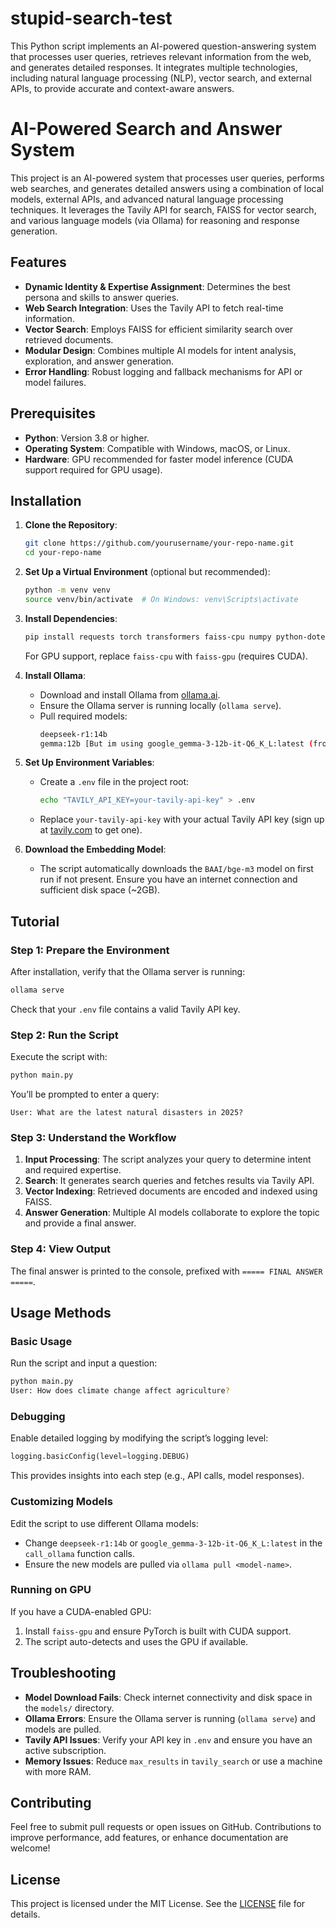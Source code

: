 # stupid-search-test
This Python script implements an AI-powered question-answering system that processes user queries, retrieves relevant information from the web, and generates detailed responses. It integrates multiple technologies, including natural language processing (NLP), vector search, and external APIs, to provide accurate and context-aware answers.

# AI-Powered Search and Answer System

This project is an AI-powered system that processes user queries, performs web searches, and generates detailed answers using a combination of local models, external APIs, and advanced natural language processing techniques. It leverages the Tavily API for search, FAISS for vector search, and various language models (via Ollama) for reasoning and response generation.

## Features
- **Dynamic Identity & Expertise Assignment**: Determines the best persona and skills to answer queries.
- **Web Search Integration**: Uses the Tavily API to fetch real-time information.
- **Vector Search**: Employs FAISS for efficient similarity search over retrieved documents.
- **Modular Design**: Combines multiple AI models for intent analysis, exploration, and answer generation.
- **Error Handling**: Robust logging and fallback mechanisms for API or model failures.

## Prerequisites
- **Python**: Version 3.8 or higher.
- **Operating System**: Compatible with Windows, macOS, or Linux.
- **Hardware**: GPU recommended for faster model inference (CUDA support required for GPU usage).

## Installation

1. **Clone the Repository**:
   ```bash
   git clone https://github.com/yourusername/your-repo-name.git
   cd your-repo-name
   ```

2. **Set Up a Virtual Environment** (optional but recommended):
   ```bash
   python -m venv venv
   source venv/bin/activate  # On Windows: venv\Scripts\activate
   ```

3. **Install Dependencies**:
   ```bash
   pip install requests torch transformers faiss-cpu numpy python-dotenv aiohttp
   ```
   For GPU support, replace `faiss-cpu` with `faiss-gpu` (requires CUDA).

4. **Install Ollama**:
   - Download and install Ollama from [ollama.ai](https://ollama.ai/).
   - Ensure the Ollama server is running locally (`ollama serve`).
   - Pull required models:
     ```bash
     deepseek-r1:14b 
     gemma:12b [But im using google_gemma-3-12b-it-Q6_K_L:latest (from Huggingface GGUF)]
     ```

5. **Set Up Environment Variables**:
   - Create a `.env` file in the project root:
     ```bash
     echo "TAVILY_API_KEY=your-tavily-api-key" > .env
     ```
   - Replace `your-tavily-api-key` with your actual Tavily API key (sign up at [tavily.com](https://tavily.com) to get one).

6. **Download the Embedding Model**:
   - The script automatically downloads the `BAAI/bge-m3` model on first run if not present. Ensure you have an internet connection and sufficient disk space (~2GB).

## Tutorial

### Step 1: Prepare the Environment
After installation, verify that the Ollama server is running:
```bash
ollama serve
```
Check that your `.env` file contains a valid Tavily API key.

### Step 2: Run the Script
Execute the script with:
```bash
python main.py
```
You’ll be prompted to enter a query:
```
User: What are the latest natural disasters in 2025?
```

### Step 3: Understand the Workflow
1. **Input Processing**: The script analyzes your query to determine intent and required expertise.
2. **Search**: It generates search queries and fetches results via Tavily API.
3. **Vector Indexing**: Retrieved documents are encoded and indexed using FAISS.
4. **Answer Generation**: Multiple AI models collaborate to explore the topic and provide a final answer.

### Step 4: View Output
The final answer is printed to the console, prefixed with `===== FINAL ANSWER =====`.

## Usage Methods

### Basic Usage
Run the script and input a question:
```bash
python main.py
User: How does climate change affect agriculture?
```

### Debugging
Enable detailed logging by modifying the script’s logging level:
```python
logging.basicConfig(level=logging.DEBUG)
```
This provides insights into each step (e.g., API calls, model responses).

### Customizing Models
Edit the script to use different Ollama models:
- Change `deepseek-r1:14b` or `google_gemma-3-12b-it-Q6_K_L:latest` in the `call_ollama` function calls.
- Ensure the new models are pulled via `ollama pull <model-name>`.

### Running on GPU
If you have a CUDA-enabled GPU:
1. Install `faiss-gpu` and ensure PyTorch is built with CUDA support.
2. The script auto-detects and uses the GPU if available.

## Troubleshooting
- **Model Download Fails**: Check internet connectivity and disk space in the `models/` directory.
- **Ollama Errors**: Ensure the Ollama server is running (`ollama serve`) and models are pulled.
- **Tavily API Issues**: Verify your API key in `.env` and ensure you have an active subscription.
- **Memory Issues**: Reduce `max_results` in `tavily_search` or use a machine with more RAM.

## Contributing
Feel free to submit pull requests or open issues on GitHub. Contributions to improve performance, add features, or enhance documentation are welcome!

## License
This project is licensed under the MIT License. See the [LICENSE](LICENSE) file for details.
